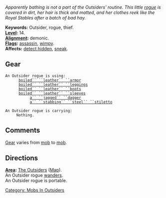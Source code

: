 *Apparently bathing is not a part of the Outsiders' routine. This little
[rogue](:Category:_Rogues.md "wikilink") is covered in dirt, her hair is
thick and matted, and her clothes reek like the Royal Stables after a
batch of bad hay.*

**Keywords:** Outsider, rogue, thief.  
**[Level](Level.md "wikilink"):** 14.  
**[Alignment](Alignment.md "wikilink"):** demonic.  
**[Flags](:Category:_Mob_Types.md "wikilink"):**
[assassin](Assassin_Mobs.md "wikilink"),
[wimpy](Wimpy_Mobs.md "wikilink").  
**Affects:** [detect hidden](Detect_Hidden.md "wikilink"),
[sneak](Sneak.md "wikilink").  

## Gear

`An Outsider rogue is using:`  
<worn on body>`      `[`boiled`` ``leather`` ``armor`](Boiled_Leather_Armor.md "wikilink")  
<worn on legs>`      `[`boiled`` ``leather`` ``leggings`](Boiled_Leather_Leggings.md "wikilink")  
<worn on feet>`      `[`boiled`` ``leather`` ``boots`](Boiled_Leather_Boots.md "wikilink")  
<worn on arms>`      `[`boiled`` ``leather`` ``sleeves`](Boiled_Leather_Sleeves.md "wikilink")  
<wielded>`           `[`a`` ``jagged`` ``dagger`](Jagged_Dagger_(Outsiders).md "wikilink")  
<wielded>`           `[`a`` ``stabbing`` ``steel`` ``stiletto`](Stabbing_Steel_Stiletto.md "wikilink")

`An Outsider rogue is carrying:`  
`     Nothing.`

## Comments

[Gear](:Category:_Gear.md "wikilink") varies from
[mob](:Category:_Mobs.md "wikilink") to
[mob](:Category:_Mobs.md "wikilink").

## Directions

**[Area](:Category:_Areas.md "wikilink"):** [The
Outsiders](:Category:_Outsiders.md "wikilink")
([Map](Outsiders_Map.md "wikilink")).  
An Outsider rogue [wanders](Wandering_Mobs.md "wikilink").  
An Outsider rogue is portable.  

[Category: Mobs In Outsiders](Category:_Mobs_In_Outsiders "wikilink")
